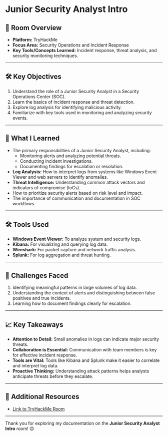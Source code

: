 # Junior Security Analyst Intro

## 🌟 Room Overview
- **Platform:** TryHackMe
- **Focus Area:** Security Operations and Incident Response
- **Key Tools/Concepts Learned:** Incident response, threat analysis, and security monitoring techniques.

---

## 🛠 Key Objectives
1. Understand the role of a Junior Security Analyst in a Security Operations Center (SOC).
2. Learn the basics of incident response and threat detection.
3. Explore log analysis for identifying malicious activity.
4. Familiarize with key tools used in monitoring and analyzing security events.

---

## 📘 What I Learned
- The primary responsibilities of a Junior Security Analyst, including:
  - Monitoring alerts and analyzing potential threats.
  - Conducting incident investigations.
  - Documenting findings for escalation or resolution.
- **Log Analysis:** How to interpret logs from systems like Windows Event Viewer and web servers to identify anomalies.
- **Threat Intelligence:** Understanding common attack vectors and indicators of compromise (IoCs).
- How to prioritize security alerts based on risk level and impact.
- The importance of communication and documentation in SOC workflows.

---

## 🛠 Tools Used
- **Windows Event Viewer:** To analyze system and security logs.
- **Kibana:** For visualizing and querying log data.
- **Wireshark:** For packet capture and network traffic analysis.
- **Splunk:** For log aggregation and threat hunting.

---

## 🧠 Challenges Faced
1. Identifying meaningful patterns in large volumes of log data.
2. Understanding the context of alerts and distinguishing between false positives and true incidents.
3. Learning how to document findings clearly for escalation.

---

## 📈 Key Takeaways
- **Attention to Detail:** Small anomalies in logs can indicate major security threats.
- **Collaboration is Essential:** Communication with team members is key for effective incident response.
- **Tools are Vital:** Tools like Kibana and Splunk make it easier to correlate and interpret log data.
- **Proactive Thinking:** Understanding attack patterns helps analysts anticipate threats before they escalate.

---

## 🔗 Additional Resources
- [Link to TryHackMe Room](https://tryhackme.com/room/juniorsecurityanalystintro)

---

Thank you for exploring my documentation on the **Junior Security Analyst Intro** room! 😊

